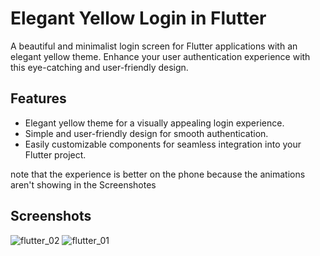 # Elegant Yellow Login in Flutter

A beautiful and minimalist login screen for Flutter applications with an elegant yellow theme. Enhance your user authentication experience with this eye-catching and user-friendly design.

## Features

- Elegant yellow theme for a visually appealing login experience.
- Simple and user-friendly design for smooth authentication.
- Easily customizable components for seamless integration into your Flutter project.

note that the experience is better on the phone because the animations aren't showing in the Screenshotes
## Screenshots
![flutter_02](https://github.com/AbdeMohlbi/login_yellow/assets/116356835/cc3bbe29-6221-4d8e-ba30-aa011daa181f)
![flutter_01](https://github.com/AbdeMohlbi/login_yellow/assets/116356835/b0cca8bd-d5aa-4f35-9850-1139c351ff71)


